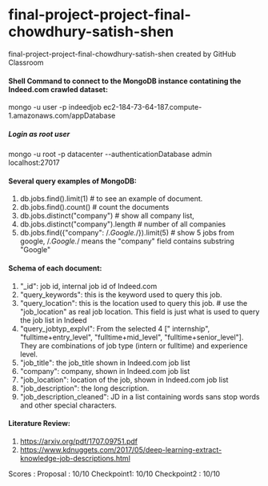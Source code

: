 # final-project-project-final-chowdhury-satish-shen
final-project-project-final-chowdhury-satish-shen created by GitHub Classroom


#### Shell Command to connect to the MongoDB instance contatining the Indeed.com crawled dataset:
mongo -u user -p indeedjob ec2-184-73-64-187.compute-1.amazonaws.com/appDatabase
##### Login as root user
mongo -u root -p datacenter --authenticationDatabase admin localhost:27017

#### Several query examples of MongoDB: 
1. db.jobs.find().limit(1)    #  to see an example of document.
2. db.jobs.find().count()     # count the documents
3. db.jobs.distinct("company")    # show all company list, 
4. db.jobs.distinct("company").length    # number of all companies
5. db.jobs.find({"company": /.*Google.*/}).limit(5)  # show 5 jobs from google,  /.*Google.*/ means the "company" field contains substring "Google"



#### Schema of each document:

1. "_id": job id, internal job id of Indeed.com
2. "query_keywords": this is the keyword used to query this job. 
3. "query_location": this is the location used to query this job.  # use the "job_location" as real job location. This field is just what is used to query the job list in Indeed
4. "query_jobtyp_explvl":  From the selected 4 [" internship", "fulltime+entry_level", "fulltime+mid_level", "fulltime+senior_level"]. They are combinations of job type (intern or fulltime) and experience level.
5. "job_title": the job_title shown in Indeed.com job list
6. "company": company, shown in Indeed.com job list
7. "job_location":  location of the job, shown in Indeed.com job list
8. "job_description":  the long description. 
9. "job_description_cleaned": JD in a list containing words sans stop words and other special characters.


#### Literature Review:
1. https://arxiv.org/pdf/1707.09751.pdf
2. https://www.kdnuggets.com/2017/05/deep-learning-extract-knowledge-job-descriptions.html

Scores :
Proposal : 10/10
Checkpoint1: 10/10
Checkpoint2 : 10/10
